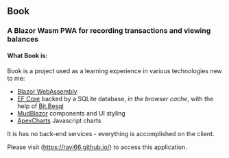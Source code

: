 ## Book

### A Blazor Wasm PWA for recording transactions and viewing balances

#### What Book is:
Book is a project used as a learning experience in various technologies new to me:
- [Blazor WebAssembly](https://dotnet.microsoft.com/en-us/apps/aspnet/web-apps/blazor)
- [EF Core](https://docs.microsoft.com/en-us/ef/core/) backed by a SQLite
 database, _in the browser cache_, with the help of [Bit.Besql](https://bitplatform.dev/besql/overview)
- [MudBlazor](https://www.mudblazor.com/) components and UI styling
- [ApexCharts](https://apexcharts.com/) Javascript charts

It is has no back-end services - everything is accomplished on the client.

Please visit (https://ravi66.github.io/) to access this application.
